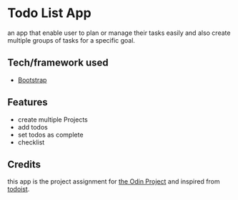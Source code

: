 # Todo List App
an app that enable user to plan or manage their tasks easily and also create multiple groups of tasks for a specific goal.

## Tech/framework used
- [Bootstrap](https://getbootstrap.com/)

## Features
- create multiple Projects
- add todos
- set todos as complete
- checklist


## Credits
this app is the project assignment for [the Odin Project](https://www.theodinproject.com/) and inspired from [todoist](https://en.todoist.com/).

